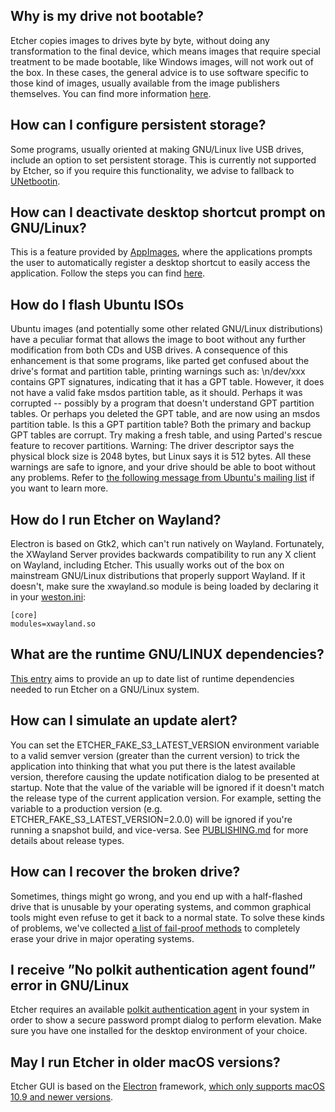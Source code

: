 ## Why is my drive not bootable?

Etcher copies images to drives byte by byte, without doing any transformation to the final device, which means images that require special treatment to be made bootable, like Windows images, will not work out of the box. In these cases, the general advice is to use software specific to those kind of images, usually available from the image publishers themselves. You can find more information [here](https://github.com/balena-io/etcher/blob/master/docs/USER-DOCUMENTATION.md#why-is-my-drive-not-bootable).

## How can I configure persistent storage?

Some programs, usually oriented at making GNU/Linux live USB drives, include an option to set persistent storage. This is currently not supported by Etcher, so if you require this functionality, we advise to fallback to [UNetbootin](https://unetbootin.github.io/).

## How can I deactivate desktop shortcut prompt on GNU/Linux?

This is a feature provided by [AppImages](https://github.com/balena-io/etcher/blob/master/docs/appimage), where the applications prompts the user to automatically register a desktop shortcut to easily access the application. Follow the steps you can find [here](https://github.com/balena-io/etcher/blob/master/docs/USER-DOCUMENTATION.md#deactivate-desktop-shortcut-prompt-on-gnulinux).

## How do I flash Ubuntu ISOs

Ubuntu images (and potentially some other related GNU/Linux distributions) have a peculiar format that allows the image to boot without any further modification from both CDs and USB drives.
A consequence of this enhancement is that some programs, like parted get confused about the drive's format and partition table, printing warnings such as: \n/dev/xxx contains GPT signatures, indicating that it has a GPT table. However, it does not have a valid fake msdos partition table, as it should. Perhaps it was corrupted -- possibly by a program that doesn't understand GPT partition tables. Or perhaps you deleted the GPT table, and are now using an msdos partition table. Is this a GPT partition table? Both the primary and backup GPT tables are corrupt. Try making a fresh table, and using Parted's rescue feature to recover partitions.
Warning: The driver descriptor says the physical block size is 2048 bytes, but Linux says it is 512 bytes.
All these warnings are safe to ignore, and your drive should be able to boot without any problems.
Refer to [the following message from Ubuntu's mailing list](https://lists.ubuntu.com/archives/ubuntu-devel/2011-June/033495.html) if you want to learn more.

## How do I run Etcher on Wayland?

Electron is based on Gtk2, which can't run natively on Wayland. Fortunately, the XWayland Server provides backwards compatibility to run any X client on Wayland, including Etcher.
This usually works out of the box on mainstream GNU/Linux distributions that properly support Wayland. If it doesn't, make sure the xwayland.so module is being loaded by declaring it in your [weston.ini](http://manpages.ubuntu.com/manpages/wily/man5/weston.ini.5.html):

```
[core]
modules=xwayland.so
```

## What are the runtime GNU/LINUX dependencies?

[This entry](https://github.com/balena-io/etcher/blob/master/docs/USER-DOCUMENTATION.md#runtime-gnulinux-dependencies) aims to provide an up to date list of runtime dependencies needed to run Etcher on a GNU/Linux system.

## How can I simulate an update alert?

You can set the ETCHER_FAKE_S3_LATEST_VERSION environment variable to a valid semver version (greater than the current version) to trick the application into thinking that what you put there is the latest available version, therefore causing the update notification dialog to be presented at startup. Note that the value of the variable will be ignored if it doesn't match the release type of the current application version. For example, setting the variable to a production version (e.g. ETCHER_FAKE_S3_LATEST_VERSION=2.0.0) will be ignored if you're running a snapshot build, and vice-versa. See [PUBLISHING.md](https://github.com/balena-io/etcher/blob/master/docs/PUBLISHING.md) for more details about release types.

## How can I recover the broken drive?

Sometimes, things might go wrong, and you end up with a half-flashed drive that is unusable by your operating systems, and common graphical tools might even refuse to get it back to a normal state.
To solve these kinds of problems, we've collected [a list of fail-proof methods](https://github.com/balena-io/etcher/blob/master/docs/USER-DOCUMENTATION.md#recovering-broken-drives) to completely erase your drive in major operating systems.

## I receive ”No polkit authentication agent found” error in GNU/Linux

Etcher requires an available [polkit authentication agent](https://wiki.archlinux.org/index.php/Polkit#Authentication_agents) in your system in order to show a secure password prompt dialog to perform elevation. Make sure you have one installed for the desktop environment of your choice.

## May I run Etcher in older macOS versions?

Etcher GUI is based on the [Electron](http://electron.atom.io/) framework, [which only supports macOS 10.9 and newer versions](https://github.com/electron/electron/blob/master/docs/tutorial/supported-platforms.md).
